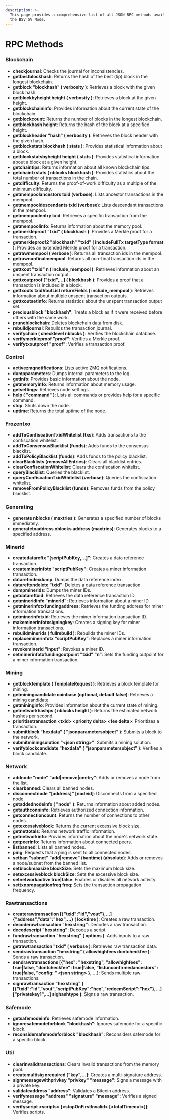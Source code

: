 ```yaml
---
description: >-
  This page provides a comprehensive list of all JSON-RPC methods available in
  the BSV SV Node.
---
```


# RPC Methods

### Blockchain

* **checkjournal**: Checks the journal for inconsistencies.
* **getbestblockhash**: Returns the hash of the best (tip) block in the longest blockchain.
* **getblock "blockhash" ( verbosity )**: Retrieves a block with the given block hash.
* **getblockbyheight height ( verbosity )**: Retrieves a block at the given height.
* **getblockchaininfo**: Provides information about the current state of the blockchain.
* **getblockcount**: Returns the number of blocks in the longest blockchain.
* **getblockhash height**: Returns the hash of the block at a specified height.
* **getblockheader "hash" ( verbosity )**: Retrieves the block header with the given hash.
* **getblockstats blockhash ( stats )**: Provides statistical information about a block.
* **getblockstatsbyheight height ( stats )**: Provides statistical information about a block at a given height.
* **getchaintips**: Returns information about all known blockchain tips.
* **getchaintxstats ( nblocks blockhash )**: Provides statistics about the total number of transactions in the chain.
* **getdifficulty**: Returns the proof-of-work difficulty as a multiple of the minimum difficulty.
* **getmempoolancestors txid (verbose)**: Lists ancestor transactions in the mempool.
* **getmempooldescendants txid (verbose)**: Lists descendant transactions in the mempool.
* **getmempoolentry txid**: Retrieves a specific transaction from the mempool.
* **getmempoolinfo**: Returns information about the memory pool.
* **getmerkleproof "txid" ( blockhash )**: Provides a Merkle proof for a transaction.
* **getmerkleproof2 "blockhash" "txid" ( includeFullTx targetType format )**: Provides an extended Merkle proof for a transaction.
* **getrawmempool ( verbose )**: Returns all transaction ids in the mempool.
* **getrawnonfinalmempool**: Returns all non-final transaction ids in the mempool.
* **gettxout "txid" n ( include\_mempool )**: Retrieves information about an unspent transaction output.
* **gettxoutproof \["txid",...] ( blockhash )**: Provides a proof that a transaction is included in a block.
* **gettxouts txidVoutList returnFields ( include\_mempool )**: Retrieves information about multiple unspent transaction outputs.
* **gettxoutsetinfo**: Returns statistics about the unspent transaction output set.
* **preciousblock "blockhash"**: Treats a block as if it were received before others with the same work.
* **pruneblockchain**: Deletes blockchain data from disk.
* **rebuildjournal**: Rebuilds the transaction journal.
* **verifychain ( checklevel nblocks )**: Verifies the blockchain database.
* **verifymerkleproof "proof"**: Verifies a Merkle proof.
* **verifytxoutproof "proof"**: Verifies a transaction proof.

### Control

* **activezmqnotifications**: Lists active ZMQ notifications.
* **dumpparameters**: Dumps internal parameters to the log.
* **getinfo**: Provides basic information about the node.
* **getmemoryinfo**: Returns information about memory usage.
* **getsettings**: Retrieves node settings.
* **help ( "command" )**: Lists all commands or provides help for a specific command.
* **stop**: Shuts down the node.
* **uptime**: Returns the total uptime of the node.

### Frozentxo

* **addToConfiscationTxidWhitelist (txs)**: Adds transactions to the confiscation whitelist.
* **addToConsensusBlacklist (funds)**: Adds funds to the consensus blacklist.
* **addToPolicyBlacklist (funds)**: Adds funds to the policy blacklist.
* **clearBlacklists (removeAllEntries)**: Clears all blacklist entries.
* **clearConfiscationWhitelist**: Clears the confiscation whitelist.
* **queryBlacklist**: Queries the blacklist.
* **queryConfiscationTxidWhitelist (verbose)**: Queries the confiscation whitelist.
* **removeFromPolicyBlacklist (funds)**: Removes funds from the policy blacklist.

### Generating

* **generate nblocks ( maxtries )**: Generates a specified number of blocks immediately.
* **generatetoaddress nblocks address (maxtries)**: Generates blocks to a specified address.

### Minerid

* **createdatareftx "\[scriptPubKey,...]"**: Creates a data reference transaction.
* **createminerinfotx "scriptPubKey"**: Creates a miner information transaction.
* **datarefindexdump**: Dumps the data reference index.
* **datareftxndelete "txid"**: Deletes a data reference transaction.
* **dumpminerids**: Dumps the miner IDs.
* **getdatareftxid**: Retrieves the data reference transaction ID.
* **getmineridinfo "minerId"**: Retrieves information about a miner ID.
* **getminerinfotxfundingaddress**: Retrieves the funding address for miner information transactions.
* **getminerinfotxid**: Retrieves the miner information transaction ID.
* **makeminerinfotxsigningkey**: Creates a signing key for miner information transactions.
* **rebuildminerids ( fullrebuild )**: Rebuilds the miner IDs.
* **replaceminerinfotx "scriptPubKey"**: Replaces a miner information transaction.
* **revokeminerid "input"**: Revokes a miner ID.
* **setminerinfotxfundingoutpoint "txid" "n"**: Sets the funding outpoint for a miner information transaction.

### Mining

* **getblocktemplate ( TemplateRequest )**: Retrieves a block template for mining.
* **getminingcandidate coinbase (optional, default false)**: Retrieves a mining candidate.
* **getmininginfo**: Provides information about the current state of mining.
* **getnetworkhashps ( nblocks height )**: Returns the estimated network hashes per second.
* **prioritisetransaction \<txid> \<priority delta> \<fee delta>**: Prioritizes a transaction.
* **submitblock "hexdata" ( "jsonparametersobject" )**: Submits a block to the network.
* **submitminingsolution "\<json string>"**: Submits a mining solution.
* **verifyblockcandidate "hexdata" ( "jsonparametersobject" )**: Verifies a block candidate.

### Network

* **addnode "node" "add|remove|onetry"**: Adds or removes a node from the list.
* **clearbanned**: Clears all banned nodes.
* **disconnectnode "\[address]" \[nodeid]**: Disconnects from a specified node.
* **getaddednodeinfo ( "node" )**: Returns information about added nodes.
* **getauthconninfo**: Retrieves authorized connection information.
* **getconnectioncount**: Returns the number of connections to other nodes.
* **getexcessiveblock**: Returns the current excessive block size.
* **getnettotals**: Returns network traffic information.
* **getnetworkinfo**: Provides information about the node's network state.
* **getpeerinfo**: Returns information about connected peers.
* **listbanned**: Lists all banned nodes.
* **ping**: Requests that a ping is sent to all connected nodes.
* **setban "subnet" "add|remove" (bantime) (absolute)**: Adds or removes a node/subnet from the banned list.
* **setblockmaxsize blockSize**: Sets the maximum block size.
* **setexcessiveblock blockSize**: Sets the excessive block size.
* **setnetworkactive true|false**: Enables or disables all network activity.
* **settxnpropagationfreq freq**: Sets the transaction propagation frequency.

### Rawtransactions

* **createrawtransaction \[{"txid":"id","vout"},...] {"address","data":"hex",...} ( locktime )**: Creates a raw transaction.
* **decoderawtransaction "hexstring"**: Decodes a raw transaction.
* **decodescript "hexstring"**: Decodes a script.
* **fundrawtransaction "hexstring" ( options )**: Adds inputs to a raw transaction.
* **getrawtransaction "txid" ( verbose )**: Retrieves raw transaction data.
* **sendrawtransaction "hexstring" ( allowhighfees dontcheckfee )**: Sends a raw transaction.
* **sendrawtransactions \[{"hex": "hexstring", "allowhighfees": true|false, "dontcheckfee": true|false, "listunconfirmedancestors": true|false, "config: " \<json string> }, ...]**: Sends multiple raw transactions.
* **signrawtransaction "hexstring" ( \[{"txid":"id","vout","scriptPubKey":"hex","redeemScript":"hex"},...] \["privatekey1",...] sighashtype )**: Signs a raw transaction.

### Safemode

* **getsafemodeinfo**: Retrieves safemode information.
* **ignoresafemodeforblock "blockhash"**: Ignores safemode for a specific block.
* **reconsidersafemodeforblock "blockhash"**: Reconsiders safemode for a specific block.

### Util

* **clearinvalidtransactions**: Clears invalid transactions from the memory pool.
* **createmultisig nrequired \["key",...]**: Creates a multi-signature address.
* **signmessagewithprivkey "privkey" "message"**: Signs a message with a private key.
* **validateaddress "address"**: Validates a Bitcoin address.
* **verifymessage "address" "signature" "message"**: Verifies a signed message.
* **verifyscript \<scripts> \[\<stopOnFirstInvalid> \[\<totalTimeout>]]**: Verifies scripts.
